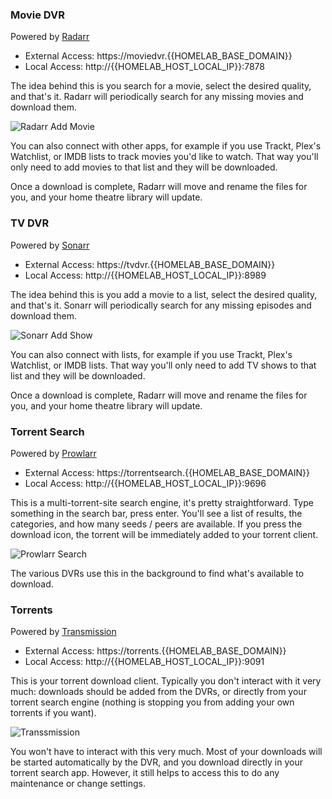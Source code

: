 ### Movie DVR

Powered by [Radarr][radarr-docs]

- External Access: https://moviedvr.{{HOMELAB_BASE_DOMAIN}}
- Local Access: http://{{HOMELAB_HOST_LOCAL_IP}}:7878

The idea behind this is you search for a movie, select the desired quality, and that's it. Radarr will periodically search for any missing movies and download them.

![Radarr Add Movie](https://user-images.githubusercontent.com/4729/210125492-4d0c069c-78a1-413b-a5e5-5efd6ac52be8.png)

You can also connect with other apps, for example if you use Trackt, Plex's Watchlist, or IMDB lists to track movies you'd like to watch. That way you'll only need to add movies to that list and they will be downloaded.

Once a download is complete, Radarr will move and rename the files for you, and your home theatre library will update.

### TV DVR

Powered by [Sonarr][sonarr-docs]

- External Access: https://tvdvr.{{HOMELAB_BASE_DOMAIN}}
- Local Access: http://{{HOMELAB_HOST_LOCAL_IP}}:8989

The idea behind this is you add a movie to a list, select the desired quality, and that's it. Sonarr will periodically search for any missing episodes and download them.

![Sonarr Add Show](https://user-images.githubusercontent.com/4729/210187766-17b31e1c-9569-4523-9aaf-d8de104741da.png)

You can also connect with lists, for example if you use Trackt, Plex's Watchlist, or IMDB lists. That way you'll only need to add TV shows to that list and they will be downloaded.

Once a download is complete, Radarr will move and rename the files for you, and your home theatre library will update.

### Torrent Search

Powered by [Prowlarr][prowlarr-docs]

- External Access: https://torrentsearch.{{HOMELAB_BASE_DOMAIN}}
- Local Access: http://{{HOMELAB_HOST_LOCAL_IP}}:9696

This is a multi-torrent-site search engine, it's pretty straightforward. Type something in the search bar, press enter. You'll see a list of results, the categories, and how many seeds / peers are available. If you press the download icon, the torrent will be immediately added to your torrent client.

![Prowlarr Search](https://user-images.githubusercontent.com/4729/210187763-2ff992c2-6ffe-4b82-bfab-dc40dabb3ec8.png)

The various DVRs use this in the background to find what's available to download.

### Torrents

Powered by [Transmission][transmission-homepage]

- External Access: https://torrents.{{HOMELAB_BASE_DOMAIN}}
- Local Access: http://{{HOMELAB_HOST_LOCAL_IP}}:9091

This is your torrent download client. Typically you don't interact with it very much: downloads should be added from the DVRs, or directly from your torrent search engine (nothing is stopping you from adding your own torrents if you want).

![Transsmission](https://user-images.githubusercontent.com/4729/210187767-086b7e2a-c89a-4b87-b73a-7f13c3a8e478.png)

You won't have to interact with this very much. Most of your downloads will be started automatically by the DVR, and you download directly in your torrent search app. However, it still helps to access this to do any maintenance or change settings.

[radarr-docs]: https://wiki.servarr.com/radarr
[sonarr-docs]: https://wiki.servarr.com/en/sonarr
[prowlarr-docs]: https://wiki.servarr.com/en/prowlarr
[transmission-homepage]: https://transmissionbt.com/